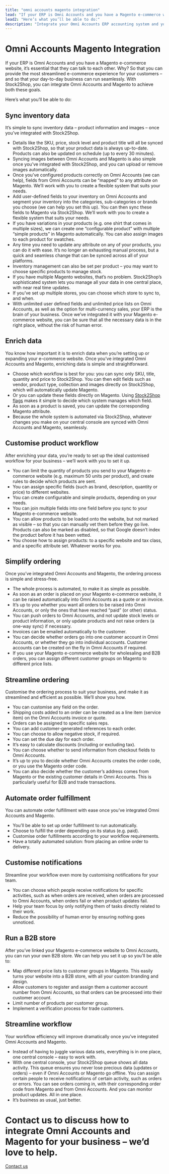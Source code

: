 ```yaml
---
title: "omni accounts magento integration"
lead: "If your ERP is Omni Accounts and you have a Magento e-commerce website, it’s essential that they can talk to each other. Why? So that you can provide the most streamlined e-commerce experience for your customers – and so that your day-to-day business can run seamlessly. With Stock2Shop, you can integrate Omni Accounts and Magento to achieve both these goals."
lead2: "Here’s what you’ll be able to do:"
description: "Integrate your Omni Accounts ERP accounting system and your Magento e-commerce website for maximum efficiency. You’ll be able to sync inventory, enrich product data, customise a workflow to suit your needs and streamline the entire ordering process - including automatic order fulfillment. Easily."
---
```


Omni Accounts Magento Integration
=================================

If your ERP is Omni Accounts and you have a Magento e-commerce website, it’s essential that they can talk to each other. Why? So that you can provide the most streamlined e-commerce experience for your customers – and so that your day-to-day business can run seamlessly. With Stock2Shop, you can integrate Omni Accounts and Magento to achieve both these goals.  
  
Here’s what you’ll be able to do:

Sync inventory data
-------------------

It’s simple to sync inventory data – product information and images – once you’ve integrated with Stock2Shop.

*   Details like the SKU, price, stock level and product title will all be synced with Stock2Shop, so that your product data is always up-to-date. Products can also be updated on schedule (up to every 30 minutes).
*   Syncing images between Omni Accounts and Magento is also simple once you’ve integrated with Stock2Shop, and you can upload or remove images automatically.
*   Once you’ve configured products correctly on Omni Accounts (we can help), fields from Omni Accounts can be “mapped” to any attribute on Magento. We’ll work with you to create a flexible system that suits your needs.
*   Add user-defined fields to your inventory on Omni Accounts and segment your inventory into the categories, sub-categories or brands you choose (we can help you set this up). You can then sync these fields to Magento via Stock2Shop. We’ll work with you to create a flexible system that suits your needs.
*   If you have variations in your products (e.g. one shirt that comes in multiple sizes), we can create one “configurable product” with multiple “simple products” in Magento automatically. You can also assign images to each product for swatches.
*   Any time you need to update any attribute on any of your products, you can do it with ease. It’s no longer an exhausting manual process, but a quick and seamless change that can be synced across all of your platforms.
*   Inventory management can also be set per product – you may want to choose specific products to manage stock.
*   If you have multiple Magento websites, that’s no problem. Stock2Shop’s sophisticated system lets you manage all your data in one central place, with near real time updates.
*   If you’ve set up multiple stores, you can choose which store to sync to, and when.
*   With unlimited user defined fields and unlimited price lists on Omni Accounts, as well as the option for multi-currency sales, your ERP is the brain of your business. Once we’ve integrated it with your Magento e-commerce website, you can be sure that all the necessary data is in the right place, without the risk of human error.

Enrich data
-----------

You know how important it is to enrich data when you’re setting up or expanding your e-commerce website. Once you’ve integrated Omni Accounts and Magento, enriching data is simple and straightforward.

*   Choose which workflow is best for you: you can sync only SKU, title, quantity and price to Stock2Shop. You can then edit fields such as vendor, product type, collection and images directly on Stock2Shop, which will automatically update Magento.
*   Or you can update these fields directly on Magento. Using [Stock2Shop flags](http://www.stock2shop.com/documentation/key-concepts/flags/) makes it simple to decide which system manages which field.
*   As soon as a product is saved, you can update the corresponding Magento attribute.
*   Because the whole system is automated via Stock2Shop, whatever changes you make on your central console are synced with Omni Accounts and Magento, seamlessly.

Customise product workflow
--------------------------

After enriching your data, you’re ready to set up the ideal customised workflow for your business – we’ll work with you to set it up.

*   You can limit the quantity of products you send to your Magento e-commerce website (e.g. maximum 50 units per product), and create rules to decide which products are sent.
*   You can assign specific fields (such as brand, description, quantity or price) to different websites.
*   You can create configurable and simple products, depending on your needs.
*   You can join multiple fields into one field before you sync to your Magento e-commerce website.
*   You can allow products to be loaded onto the website, but not marked as visible – so that you can manually vet them before they go live. Products can also be marked as disabled, so that Google doesn’t index the product before it has been vetted.
*   You choose how to assign products: to a specific website and tax class, and a specific attribute set. Whatever works for you.

Simplify ordering
-----------------

Once you’ve integrated Omni Accounts and Magento, the ordering process is simple and stress-free.

*   The whole process is automated, to make it as simple as possible.
*   As soon as an order is placed on your Magento e-commerce website, it can be raised automatically into Omni Accounts as a quote or an invoice.
*   It’s up to you whether you want all orders to be raised into Omni Accounts, or only the ones that have reached “paid” (or other) status.
*   You can push orders to Omni Accounts, and not update stock levels or product information, or only update products and not raise orders (a one-way sync) if necessary.
*   Invoices can be emailed automatically to the customer.
*   You can decide whether orders go into one customer account in Omni Accounts, or whether they go into individual accounts. Customer accounts can be created on the fly in Omni Accounts if required.
*   If you use your Magento e-commerce website for wholesaling and B2B orders, you can assign different customer groups on Magento to different price lists.

Streamline ordering
-------------------

Customise the ordering process to suit your business, and make it as streamlined and efficient as possible. We’ll show you how.

*   You can customise any field on the order.
*   Shipping costs added to an order can be created as a line item (service item) on the Omni Accounts invoice or quote.
*   Orders can be assigned to specific sales reps.
*   You can add customer-generated references to each order.
*   You can choose to allow negative stock, if required.
*   You can set the due day for each order.
*   It’s easy to calculate discounts (including or excluding tax).
*   You can choose whether to send information from checkout fields to Omni Accounts.
*   It’s up to you to decide whether Omni Accounts creates the order code, or you use the Magento order code.
*   You can also decide whether the customer’s address comes from Magento or the existing customer details in Omni Accounts. This is particularly useful for B2B and trade transactions.

Automate order fulfillment
--------------------------

You can automate order fulfillment with ease once you’ve integrated Omni Accounts and Magento.

*   You’ll be able to set up order fulfillment to run automatically.
*   Choose to fulfill the order depending on its status (e.g. paid).
*   Customise order fulfillments according to your workflow requirements.
*   Have a totally automated solution: from placing an online order to delivery.

Customise notifications
-----------------------

Streamline your workflow even more by customising notifications for your team.

*   You can choose which people receive notifications for specific activities, such as when orders are received, when orders are processed to Omni Accounts, when orders fail or when product updates fail.
*   Help your team focus by only notifying them of tasks directly related to their work.
*   Reduce the possibility of human error by ensuring nothing goes unnoticed.

Run a B2B store
---------------

After you’ve linked your Magento e-commerce website to Omni Accounts, you can run your own B2B store. We can help you set it up so you’ll be able to:

*   Map different price lists to customer groups in Magento. This easily turns your website into a B2B store, with all your custom branding and design.
*   Allow customers to register and assign them a customer account number from Omni Accounts, so that orders can be processed into their customer account.
*   Limit number of products per customer group.
*   Implement a verification process for trade customers.

Streamline workflow
-------------------

Your workflow efficiency will improve dramatically once you’ve integrated Omni Accounts and Magento.

*   Instead of having to juggle various data sets, everything is in one place, one central console – easy to work with.
*   With one central console, your Stock2Shop queue shows all data activity. This queue ensures you never lose precious data (updates or orders) – even if Omni Accounts or Magento go offline. You can assign certain people to receive notifications of certain activity, such as orders or errors. You can see orders coming in, with their corresponding order code from Magento and from Omni Accounts. And you can monitor product updates. All in one place.
*   It’s business as usual, just better.

Contact us to discuss how to integrate Omni Accounts and Magento for your business – we’d love to help.
=======================================================================================================

[Contact us](/contact-us "Contact Stock2Shop")